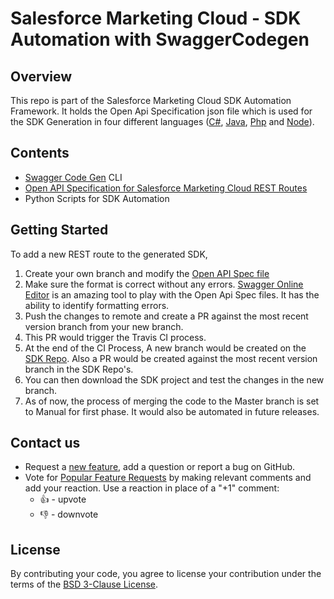 # Salesforce Marketing Cloud - SDK Automation with SwaggerCodegen

## Overview
This repo is part of the Salesforce Marketing Cloud SDK Automation Framework. It holds the Open Api Specification json file which is used for the SDK Generation in four different languages ([C#](https://github.com/salesforce-marketingcloud/mcsdk-automation-csharp), [Java](https://github.com/salesforce-marketingcloud/mcsdk-automation-java), [Php](https://github.com/salesforce-marketingcloud/mcsdk-automation-php) and [Node](https://github.com/salesforce-marketingcloud/mcsdk-automation-node)). 

## Contents
- [Swagger Code Gen](https://github.com/swagger-api/swagger-codegen) CLI
- [Open API Specification for Salesforce Marketing Cloud REST Routes](https://github.com/salesforce-marketingcloud/mcsdk-automation-framework-core/blob/master/resources/sfmc-openapi-v2.json)
- Python Scripts for SDK Automation

## Getting Started

To add a new REST route to the generated SDK,
1. Create your own branch and modify the [Open API Spec file](https://github.com/salesforce-marketingcloud/mcsdk-automation-framework-core/blob/master/resources/sfmc-openapi-v2.json)
2. Make sure the format is correct without any errors. [Swagger Online Editor](https://editor.swagger.io/) is an amazing tool to play with the Open Api Spec files. It has the ability to identify formatting errors.
3. Push the changes to remote and create a PR against the most recent version branch from your new branch.
4. This PR would trigger the Travis CI process. 
5. At the end of the CI Process, A new branch would be created on the [SDK Repo](https://github.com/salesforce-marketingcloud/mcsdk-automation-csharp). Also a PR would be created against the most recent version branch in the SDK Repo's. 
6. You can then download the SDK project and test the changes in the new branch. 
7. As of now, the process of merging the code to the Master branch is set to Manual for first phase. It would also be automated in future releases. 

## Contact us

- Request a [new feature](https://github.com/salesforce-marketingcloud/mcsdk-automation-framework-core/issues?q=is%3Aissue+is%3Aopen+sort%3Aupdated-desc), add a question or report a bug on GitHub.
- Vote for [Popular Feature Requests](https://github.com/salesforce-marketingcloud/mcsdk-automation-framework-core/issues?q=is%3Aissue+is%3Aopen+sort%3Aupdated-desc) by making relevant comments and add your reaction. Use a reaction in place of a "+1" comment:
    - 👍 - upvote
    - 👎 - downvote

## License
By contributing your code, you agree to license your contribution under the terms of the [BSD 3-Clause License](https://github.com/salesforce-marketingcloud/mcsdk-automation-framework-core/blob/documentation/LICENSE.md).